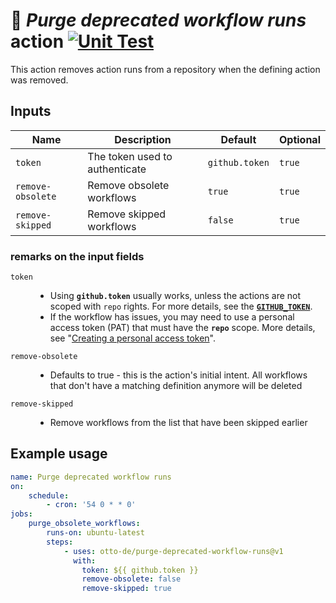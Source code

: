 # 🧹 *Purge deprecated workflow runs* action [![Unit Test](https://github.com/otto-de/purge-deprecated-workflow-runs/actions/workflows/test.yml/badge.svg)](https://github.com/otto-de/purge-deprecated-workflow-runs/actions/workflows/test.yml)


This action removes action runs from a repository when the defining action
was removed.

## Inputs

| Name              | Description                    | Default        | Optional |
|-------------------|--------------------------------|----------------|----------|
| `token`           | The token used to authenticate | `github.token` | `true`   |
| `remove-obsolete` | Remove obsolete workflows      | `true`         | `true`   |
| `remove-skipped`  | Remove skipped workflows       | `false`        | `true`   |

### remarks on the input fields
<dl>
<dt>

`token`</dt>
<dd>

- Using **`github.token`** usually works, unless the actions are not scoped with `repo` rights. For more details, see the [**`GITHUB_TOKEN`**](https://docs.github.com/en/free-pro-team@latest/actions/reference/authentication-in-a-workflow).
- If the workflow has issues, you may need to use a personal access token (PAT) that must have the **`repo`** scope. More details, see "[Creating a personal access token](https://docs.github.com/en/free-pro-team@latest/github/authenticating-to-github/creating-a-personal-access-token)".
</dd>
<dt>

`remove-obsolete`</dt>
<dd>

* Defaults to true - this is the action's initial intent. All workflows that don't have a matching definition anymore will be deleted
</dd>
<dt>

`remove-skipped`</dt>
<dd>

* Remove workflows from the list that have been skipped earlier
</dd>
</dl>

## Example usage

```yaml
name: Purge deprecated workflow runs
on:
    schedule:
        - cron: '54 0 * * 0'
jobs:
    purge_obsolete_workflows:
        runs-on: ubuntu-latest
        steps:
            - uses: otto-de/purge-deprecated-workflow-runs@v1
              with:
                token: ${{ github.token }}
                remove-obsolete: false
                remove-skipped: true
```
